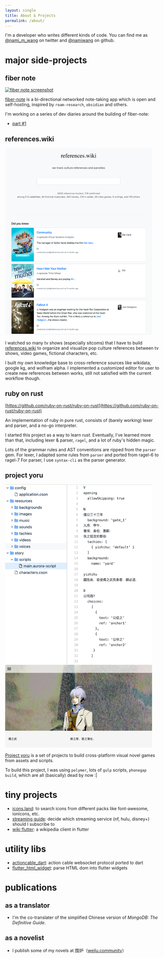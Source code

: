 ```yaml
---
layout: single
title: About & Projects
permalink: /about/
---
```


I'm a developer who writes different kinds of code. You can find me as [@nami_m_wang](https://twitter.com/nami_m_wang) on twitter and [@namiwang](https://github.com/namiwang) on github.

# major side-projects

## fiber note

<a href="https://github.com/namiwang/fiber-note" target="_blank">
  <img src="/assets/images/fiber-note.gif" width="480" alt="fiber note screenshot">
</a>

[fiber-note](https://github.com/namiwang/fiber-note) is a bi-directional networked note-taking app which is open and self-hosting, inspired by `roam-research`, `obsidian` and others.

I'm working on a series of dev diaries around the building of fiber-note:

- [part #1](https://namiwang.github.io/2020/11/12/building-a-roam-like-networked-heavily-customized-realtime-editor-part-1.html)

## references.wiki

<a href="https://references.wiki" target="_blank">
  <img src="/assets/images/ref-wiki.png" width=480 alt="references.wiki screenshot">
</a>

I watched so many tv shows (especially sitcoms) that I have to build [references.wiki](https://references.wiki) to organize and visualize pop culture references between tv shows, video games, fictional characters, etc.

I built my own knowledge base to cross-reference sources like wikidata, google kg,  and wolfram alpha. I implemented a customized editor for user to create new references between works, still not satisfied with the current workflow though.

## ruby on rust

[https://github.com/ruby-on-rust/ruby-on-rust](https://github.com/ruby-on-rust/ruby-on-rust)

An implementation of ruby in pure rust, consists of (barely working) lexer and parser, and a no-go interpreter.

I started this project as a way to learn rust. Eventually, I've learned more than that, including lexer & parser, `ragel`, and a lot of ruby's hidden magic.

Lots of the grammar rules and AST conventions are ripped from the `parser` gem. For lexer, I adapted some rules from `parser` and ported from ragel-6 to ragel-7 For parser, I use `syntax-cli` as the parser generator.

## project yoru

<img src="/assets/images/project-yoru-1.png" width=480 alt="project yoru screenshot">

<img src="/assets/images/project-yoru-2.png" width=480 alt="project yoru screenshot">

[Project yoru](https://github.com/project-yoru) is a set of projects to build cross-platform visual novel games from assets and scripts.

To build this project, I was using `polymer`, lots of `gulp` scripts, `phonegap build`, which are all (basically) dead by now \:\|

# tiny projects

- [icons.land](https://icons.land): to search icons from different packs like font-awesome, ionicons, etc.
- [streaming guide](https://streaming-guide.github.io): decide which streaming service (nf, hulu, disney+) should I subscribe to
- [wiki flutter](https://github.com/namiwang/wiki-flutter): a wikipedia client in flutter

# utility libs

- [actioncable_dart](https://github.com/namiwang/actioncable_dart): action cable websocket protocol ported to dart
- [flutter_html_widget](https://github.com/namiwang/flutter_html_widget): parse HTML dom into flutter widgets

# publications

## as a translator

- I'm the co-translater of the simplified Chinese version of _MongoDB: The Definitive Guide_.

## as a novelist

- I publish some of my novels at 围炉（[weilu.community](https://weilu.community)）

<!-- # communities

- ingress enlighten lv.10
- help organized wikipedia offline events in shanghai -->
